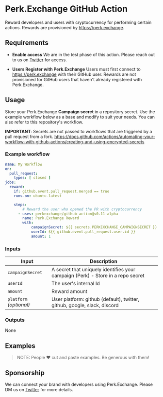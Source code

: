 # Perk.Exchange GitHub Action

Reward developers and users with cryptocurrency for performing certain actions. Rewards are provisioned by <https://perk.exchange>.

## Requirements

- **Enable access** We are in the test phase of this action. Please reach out to us on [Twitter](https://twitter.com/perkexchange) for access.

- **Users Register with Perk.Exchange** Users must first connect to https://perk.exchange with their GitHub user. Rewards are not provisioned for GitHub users that haven't already registered with Perk.Exchange.

## Usage

Store your Perk.Exchange **Campaign secret** in a repository secret. Use the example workflow below as a base and modify to suit your needs. You can also refer to this repository's workflow.

**IMPORTANT**: Secrets are not passed to workflows that are triggered by a pull request from a fork. https://docs.github.com/actions/automating-your-workflow-with-github-actions/creating-and-using-encrypted-secrets

### Example workflow

```yaml
name: My Workflow
on:
  pull_request:
    types: [ closed ]
jobs:
  reward:
    if: github.event.pull_request.merged == true
    runs-on: ubuntu-latest

    steps:
        # Reward the user who opened the PR with cryptocurrency       
      - uses: perkexchange/github-action@v0.11-alpha
        name: Perk.Exchange Reward
        with:
            campaignSecret: ${{ secrets.PERKEXCHANGE_CAMPAIGNSECRET }}
            userId: ${{ github.event.pull_request.user.id }}
            amount: 1
```

### Inputs

| Input                                             | Description                                        |
|------------------------------------------------------|-----------------------------------------------|
| `campaignSecret`  | A secret that uniquely identifies your campaign (Perk) - Store in a repo secret |
| `userId`  | The user's internal Id    |
| `amount`  | Reward amount   |
| `platform` _(optional)_  | User platform: github (default), twitter, github, google, slack, discord    |

### Outputs

None

## Examples

> NOTE: People ❤️ cut and paste examples. Be generous with them!

## Sponsorship

We can connect your brand with developers using Perk.Exchange. Please DM us on [Twitter](https://twitter.com/perkexchange) for more details.
